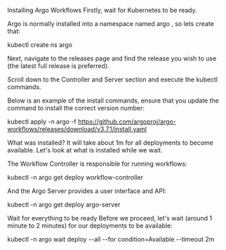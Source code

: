 Installing Argo Workflows
Firstly, wait for Kubernetes to be ready.

Argo is normally installed into a namespace named argo , so lets create that:

kubectl create ns argo

Next, navigate to the releases page and find the release you wish to use (the latest full release is preferred).

Scroll down to the Controller and Server section and execute the kubectl commands.

Below is an example of the install commands, ensure that you update the command to install the correct version number:

kubectl apply -n argo -f https://github.com/argoproj/argo-workflows/releases/download/v3.7.1/install.yaml

What was installed?
It will take about 1m for all deployments to become available. Let's look at what is installed while we wait.

The Workflow Controller is responsible for running workflows:

kubectl -n argo get deploy workflow-controller

And the Argo Server provides a user interface and API:

kubectl -n argo get deploy argo-server

Wait for everything to be ready
Before we proceed, let's wait (around 1 minute to 2 minutes) for our deployments to be available:

kubectl -n argo wait deploy --all --for condition=Available --timeout 2m